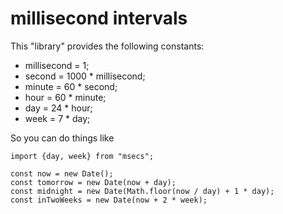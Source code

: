 # millisecond intervals

This "library" provides the following constants:
 - millisecond = 1;
 - second = 1000 * millisecond;
 - minute = 60 * second;
 - hour = 60 * minute;
 - day = 24 * hour;
 - week = 7 * day;

So you can do things like
```
import {day, week} from "msecs";

const now = new Date();
const tomorrow = new Date(now + day);
const midnight = new Date(Math.floor(now / day) + 1 * day);
const inTwoWeeks = new Date(now + 2 * week);
```